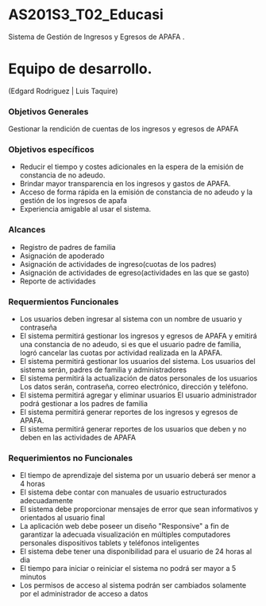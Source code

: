 # AS201S3_T02_Educasi
Sistema de Gestión de Ingresos y Egresos de APAFA .

# Equipo de desarrollo.
(Edgard Rodriguez | Luis Taquire)

### Objetivos Generales
Gestionar la rendición de cuentas de los ingresos y egresos de APAFA 

### Objetivos específicos
* Reducir el tiempo y costes adicionales en la espera de la emisión de constancia de no adeudo.
* Brindar mayor transparencia en los ingresos y gastos de APAFA. 
* Acceso de forma rápida en la emisión de constancia de no adeudo y la gestión de los ingresos de apafa 
* Experiencia amigable al usar el sistema. 

### Alcances
* Registro de padres de familia
* Asignación de apoderado
* Asignación de actividades de ingreso(cuotas de los padres)
* Asignación de actividades de egreso(actividades en las que se gasto)
* Reporte de actividades


### Requermientos Funcionales
* Los usuarios deben ingresar al sistema con un nombre de usuario y contraseña 
* El sistema permitirá gestionar los ingresos y egresos de APAFA y emitirá una constancia de no adeudo, si es que el usuario padre de familia, logró cancelar las cuotas por actividad realizada en la APAFA. 
* El sistema permitirá gestionar los usuarios del sistema. Los usuarios del sistema serán, padres de familia y administradores
* El sistema permitirá la actualización de datos personales de los usuarios Los datos serán, contraseña, correo electrónico, dirección y teléfono. 
* El sistema permitirá agregar y eliminar usuarios El usuario administrador podrá gestionar a los padres de familia
* El sistema permitirá generar reportes de los ingresos y egresos de APAFA. 
* El sistema permitirá generar reportes de los usuarios que deben y no deben en las actividades de APAFA 


### Requerimientos no Funcionales
* El tiempo de aprendizaje del sistema por un usuario deberá ser menor a 4 horas 
* El sistema debe contar con manuales de usuario estructurados adecuadamente 
* El sistema debe proporcionar mensajes de error que sean informativos y orientados al usuario final 
* La aplicación web debe poseer un diseño "Responsive" a fin de garantizar la adecuada visualización en múltiples computadores personales dispositivos tablets y teléfonos inteligentes 
* El sistema debe tener una disponibilidad para el usuario de 24 horas al dia 
* El tiempo para iniciar o reiniciar el sistema no podrá ser mayor a 5 minutos 
* Los permisos de acceso al sistema podrán ser cambiados solamente por el administrador de acceso a datos 

